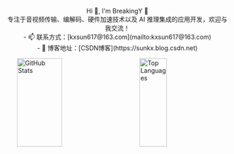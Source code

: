 <p align="center">
  Hi 👋, I'm BreakingY 🚀<br>
  专注于音视频传输、编解码、硬件加速技术以及 AI 推理集成的应用开发，欢迎与我交流！<br>
  - 📫 联系方式：[kxsun617@163.com](mailto:kxsun617@163.com)<br>
  - 📝 博客地址：[CSDN博客](https://sunkx.blog.csdn.net)<br>
</p>

<div style="display: flex; justify-content: space-around; align-items: flex-start; height: 200px;">
  <!-- GitHub Stats -->
  <img src="https://github-readme-stats.vercel.app/api?username=BreakingY&show_icons=true&theme=tokyonight&hide_rank=true" alt="GitHub Stats" style="width: 45%; height: 100%;"/>

  <!-- Most Used Languages-->
  <img src="https://github-readme-stats.vercel.app/api/top-langs/?username=BreakingY&layout=compact&theme=tokyonight" alt="Top Languages" style="width: 35%; height: 100%;"/>
</div>
